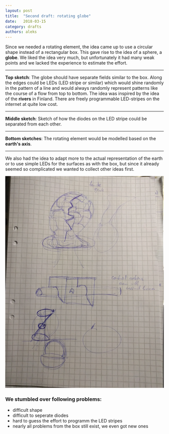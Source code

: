 ```yaml
---
layout: post
title:  "Second draft: rotating globe"
date:   2018-03-15
category: drafts
authors: aleks
---
```


Since we needed a rotating element, the idea came up to use a circular shape instead of a rectangular box. This gave rise to the idea of a sphere, a **globe**. We liked the idea very much, but unfortunately it had many weak points and we lacked the experience to estimate the effort.

***
**Top sketch**: 
The globe should have separate fields similar to the box. Along the edges could be LEDs (LED stripe or similar) which would shine randomly in the pattern of a line and would always randomly represent patterns like the course of a flow from top to bottom. The idea was inspired by the idea of the **rivers** in Finland. There are freely programmable LED-stripes on the internet at quite low cost.

***
**Middle sketch**: 
Sketch of how the diodes on the LED stripe could be separated from each other. 

***
**Bottom sketches**: The rotating element would be modelled based on the **earth's axis**.

***

We also had the idea to adapt more to the actual representation of the earth or to use simple LEDs for the surfaces as with the box, but since it already seemed so complicated we wanted to collect other ideas first.


![second-draft](/static/img/drafts/03-15-2018-globe.jpg)



### We stumbled over following problems:
- difficult shape
- difficult to seperate diodes
- hard to guess the effort to programm the LED stripes
- nearly all problems from the box still exist, we even got new ones
